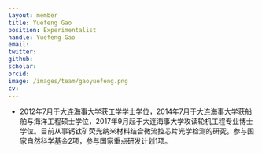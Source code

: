 ```yaml
---
layout: member
title: Yuefeng Gao
position: Experimentalist
handle: Yuefeng Gao
email: 
twitter: 
github: 
scholar:
orcid: 
image: /images/team/gaoyuefeng.png
cv: 
---
```


- 2012年7月于大连海事大学获工学学士学位，2014年7月于大连海事大学获船舶与海洋工程硕士学位，2017年9月起于大连海事大学攻读轮机工程专业博士学位。目前从事钙钛矿荧光纳米材料结合微流控芯片光学检测的研究。参与国家自然科学基金2项，参与国家重点研发计划1项。